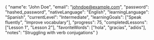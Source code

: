 {
  "name"e: "John Doe",
  "email": "johndoe@example.com",
  "password": "hashed_password",
  "nativeLanguage": "English",
  "learningLanguage": "Spanish",
  "currentLevel": "Intermediate",
  "learningGoals": ["Speak fluently", "Improve vocabulary"],
  "progress": 75,
  "completedLessons": ["Lesson 1", "Lesson 2"],
  "favoriteWords": ["hola", "gracias", "adiós"],
  "notes": "Struggling with verb conjugations"
}